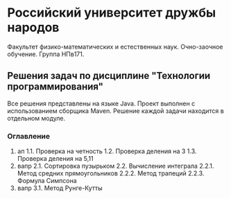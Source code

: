# Российский университет дружбы народов
Факультет физико-математических и естественных наук. Очно-заочное обучение. Группа НПв171.
## Решения задач по дисциплине "Технологии программирования"
Все решения представлены на языке Java. Проект выполнен с использованием сборщика Maven. Решение каждой задачи находится в отдельном модуле.
### Оглавление
1. ап
  1.1. Проверка на четность
  1.2. Проверка деления на 3
  1.3. Проверка деления на 5,11
2. вапр
  2.1. Сортировка пузырьком
  2.2. Вычисление интеграла
    2.2.1. Метод средних прямоугольников
    2.2.2. Метод трапеций
    2.2.3. Формула Симпсона
3. вапр
  3.1. Метод Рунге-Кутты